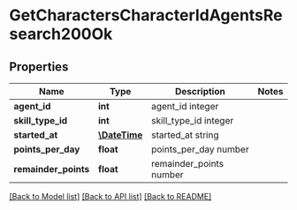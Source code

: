 # GetCharactersCharacterIdAgentsResearch200Ok

## Properties
Name | Type | Description | Notes
------------ | ------------- | ------------- | -------------
**agent_id** | **int** | agent_id integer | 
**skill_type_id** | **int** | skill_type_id integer | 
**started_at** | [**\DateTime**](\DateTime.md) | started_at string | 
**points_per_day** | **float** | points_per_day number | 
**remainder_points** | **float** | remainder_points number | 

[[Back to Model list]](../README.md#documentation-for-models) [[Back to API list]](../README.md#documentation-for-api-endpoints) [[Back to README]](../README.md)


